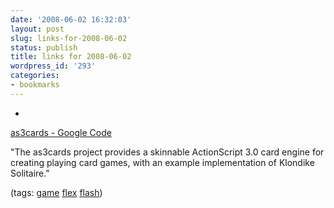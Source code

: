 ```yaml
---
date: '2008-06-02 16:32:03'
layout: post
slug: links-for-2008-06-02
status: publish
title: links for 2008-06-02
wordpress_id: '293'
categories:
- bookmarks
---
```



	
  * 
		

[as3cards - Google Code](http://code.google.com/p/as3cards/)


		

"The as3cards project provides a skinnable ActionScript 3.0 card engine for creating playing card games, with an example implementation of Klondike Solitaire."


		

(tags: [game](http://del.icio.us/eob/game) [flex](http://del.icio.us/eob/flex) [flash](http://del.icio.us/eob/flash))


	



